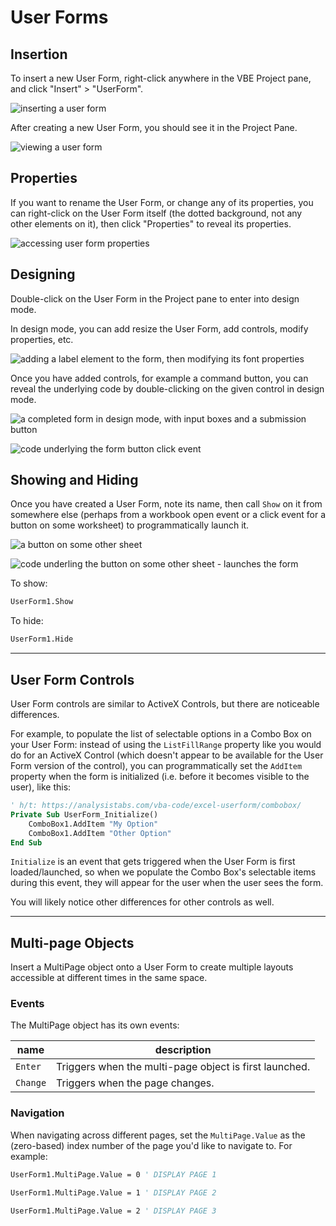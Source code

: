 # User Forms

## Insertion

To insert a new User Form, right-click anywhere in the VBE Project pane, and click "Insert" > "UserForm".

![inserting a user form](/img/notes/ms-excel/user-forms/insert-userform.png)

After creating a new User Form, you should see it in the Project Pane.

![viewing a user form](/img/notes/ms-excel/user-forms/new-userform.png)


## Properties

If you want to rename the User Form, or change any of its properties, you can right-click on the User Form itself (the dotted background, not any other elements on it), then click "Properties" to reveal its properties.

![accessing user form properties](/img/notes/ms-excel/user-forms/rename-userform.png)

## Designing

Double-click on the User Form in the Project pane to enter into design mode.

In design mode, you can add resize the User Form, add controls, modify properties, etc.

![adding a label element to the form, then modifying its font properties](/img/notes/ms-excel/user-forms/userform-label-font.png)


Once you have added controls, for example a command button, you can reveal the underlying code by double-clicking on the given control in design mode.

![a completed form in design mode, with input boxes and a submission button](/img/notes/ms-excel/user-forms/userform-design-mode.png)

![code underlying the form button click event](/img/notes/ms-excel/user-forms/userform-commandbutton-click-event.png)


## Showing and Hiding

Once you have created a User Form, note its name, then call `Show` on it from somewhere else (perhaps from a workbook open event or a click event for a button on some worksheet) to programmatically launch it.


![a button on some other sheet](/img/notes/ms-excel/user-forms/userform-launch.png)

![code underling the button on some other sheet - launches the form](/img/notes/ms-excel/user-forms/userform-show.png)

To show:

```vb
UserForm1.Show
```

To hide:

```vb
UserForm1.Hide
```

<hr>

## User Form Controls

User Form controls are similar to ActiveX Controls, but there are noticeable differences.

For example, to populate the list of selectable options in a Combo Box on your User Form: instead of using the `ListFillRange` property like you would do for an ActiveX Control (which doesn't appear to be available for the User Form version of the control), you can programmatically set the `AddItem` property when the form is initialized (i.e. before it becomes visible to the user), like this:

```vb
' h/t: https://analysistabs.com/vba-code/excel-userform/combobox/
Private Sub UserForm_Initialize()
    ComboBox1.AddItem "My Option"
    ComboBox1.AddItem "Other Option"
End Sub
```

`Initialize` is an event that gets triggered when the User Form is first loaded/launched, so when we populate the Combo Box's selectable items during this event, they will appear for the user when the user sees the form.

You will likely notice other differences for other controls as well.

<hr>

## Multi-page Objects

Insert a MultiPage object onto a User Form to create multiple layouts accessible at different times in the same space.

### Events

The MultiPage object has its own events:

name | description
--- | ---
`Enter` | Triggers when the multi-page object is first launched.
`Change` | Triggers when the page changes.

### Navigation

When navigating across different pages, set the `MultiPage.Value` as the (zero-based) index number of the page you'd like to navigate to. For example:

```vb
UserForm1.MultiPage.Value = 0 ' DISPLAY PAGE 1

UserForm1.MultiPage.Value = 1 ' DISPLAY PAGE 2

UserForm1.MultiPage.Value = 2 ' DISPLAY PAGE 3
```

